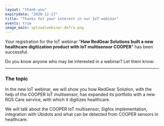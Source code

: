 ```yaml
---
layout: "thank-you"
expirydate: "2020-12-17"
title: "Thanks for your interest in our IoT webinar"
events: true
image_main: upload/webinar-defra.png
---
```


Your registration for the IoT webinar "**How RedGear Solutions built a new healthcare digitization product with IoT multisensor COOPER**" has been successful.

Do you know anyone who may be interested in a webinar? Let them know:
<div class="addthis_inline_share_toolbox pb-30" data-url="https://www.hardwario.com/events/2020-11-19-webinar-industry/" data-title="[IoT webinar] How IoT from HARDWARIO and Vodafone UK has helped Forest research agency and DEFRA UK monitor the impact of the climate change on tree growth more effectively" data-description="How IoT from HARDWARIO and Vodafone UK has helped Forest research agency and DEFRA UK monitor the impact of the climate change on tree growth more effectively" ></div>

<hr class = "mb-30"/>

<h3 class = "mb-20">The topic</h3>

In the new IoT webinar, we will show you how RedGear Solution, with the help of the COOPER IoT multisensor, has expanded its portfolio with a new RGS Care service, with which it digitizes healthcare. 

We will talk about the COOPER IoT multisensor, Sigfox implementation, integration with Ubidots and what can be detected from COOPER sensors in healthcare.

